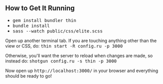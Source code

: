 ## How to Get It Running

- <tt>gem install bundler thin</tt>
- <tt>bundle install</tt>
- <tt>sass --watch public/css/elite.scss</tt>

Open up another terminal tab. If you are touching anything other than the view or CSS, do:
<tt>thin start -R config.ru -p 3000</tt>

Otherwise, you'll want the server to reload when changes are made, so instead do:
<tt>shotgun config.ru -s thin -p 3000</tt>
  
Now open up <tt>http://localhost:3000/</tt> in your browser and everything should be ready to go!
